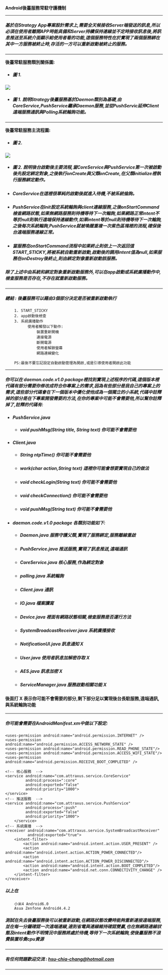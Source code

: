  ****Android後臺服務常駐守護機制****

---
##### ****基於在Strategy App專案設計需求上,需要全天候接收Server端發送的訊息,所以必須在使用者離開APP時能具備和Server持續保持連線並不定時接收訊息後,將訊息推送至系統介面顯示給使用者看的功能,這個服務特性在於實現了兩個服務綁在其中一方服務被終止時,存活的一方可以重新啟動被終止的服務。****
---
****後臺常駐服務類別關係圖:****
* ##### 圖 1. 
![](BackendServiceClassDiagram.png)
* ##### **圖 1.** 說明Strategy後臺服務基於Daemon類別為基礎,由CoreService,PushService繼承Daemon服務,並從PushServic延伸Client遠端服務通訊與Polling系統輪詢功能。
---
****後臺常駐服務主流程圖:****
* ##### **圖 2.** 
![](Strategy後台服務主流程圖.png)

* ##### **圖 2.** 說明後台啟動後主要流程,當CoreService與PushService第一次被啟動後先設定綁定對象,之後執行onCreate與父類onCreate,在父類initialize裡執行服務綁定動作。
* ##### CoreService在這裡很單純的啟動後就進入待機,不被系統倫詢。
* ##### PushService在init設定系統輪詢與client連線服務,之後onStartCommand檢查網路狀態,如果無網路服務則待機等待下一次輪詢,如果網路正常intent不等於null則執行遠端保持連線動作,如果intent等於null則待機等待下一次輪詢,之後每次系統輪詢,PushService就被喚醒重複一次紫色區塊裡的流程,確保後台遠端服務連線正常。

* ##### 當服務在onStartCommand流程中如果終止則依上一次返回值START_STICKY,將被系統自動重新啟動,啟動後的調用intent值為null,如果服務在onDestroy後終止,則由綁定對像重新啟動該服務。

##### 除了上述中由系統和綁定對象重新啟動服務外,可以在app啟動或系統廣播動作中,檢查服務是否存在,不存在就重新啟動服務。
---
#####  **總結** : 後臺服務可以藉由3個部分決定是否被重新啟動執行
        1. START_STICKY 
        2. app啟動後檢查
        3. 系統廣播動作
              使用者觸發以下動作:
                  裝置重新開機
                  連接電源
                  斷開電源
                  使用者解鎖螢幕
                  網路連線變化

        PS:最後不要忘記設定自動啟動管理為開啟,或是引導使用者開啟此功能
---
 ##### 你可以在 **daemon.code.v1.0** package裡找到實現上述程序的代碼,這個版本裡代碼有部分需要你修改成符合你專案上的需求,因為有些部分是我自己的專案上的需求,這些部分代碼會在下一個版本中優化使他成為一個獨立的小系統,代碼中註釋掉的部分是在下專案開發需要的方法,在你的專案中可能不會需要他,所以幫你註釋掉了,註釋的代碼有:

 * ***PushService.java***

   * ##### void pushMsg(String title, String text) 你可能不會需要他

 * ***Client.java***

   * ##### String ntpTime() 你可能不會需要他
   * ##### work(char action,String text) 這裡你可能會想要實現自己的做法
   * ##### void checkLogin(String text) 你可能不會需要他
   * ##### void checkConnection() 你可能不會需要他
   * ##### void pushMsg(String text) 你可能不會需要他

* ***daemon.code.v1.0 package 各類別功能如下:***
  * ##### Daemon.java 服務守護父類,實現了服務綁定,服務離線重啟 
  * ##### PushService.java 推送服務,實現了訊息推送,遠端通訊
  * ##### CoreService.java 核心服務,作為綁定對象
  * ##### polling.java 系統輪詢
  * ##### Client.java 通訊
  * ##### IO.java 檔案讀寫
  * ##### Device.java 裡面有網路狀態相關,檢查服務是否運行方法
  * ##### SystemBroadcastReceiver.java 系統廣播接收
  * ##### NotificationUI.java 訊息通知 X
  * ##### User.java 使用者訊息加解密存取 X
  * ##### AES.java 訊息加密 X
  * ##### ServiceManager.java 服務啟動相關功能 X
 
#### 後面打 X 表示你可能不會需要的部分,剩下部分足以實現後台長駐服務,遠端通訊,與系統輪詢功能
---
##### 你可能會需要在AndroidManifest.xm中做以下設定:

    <uses-permission android:name="android.permission.INTERNET" />
    <uses-permission android:name="android.permission.ACCESS_NETWORK_STATE" />
    <uses-permission android:name="android.permission.READ_PHONE_STATE"/>
    <uses-permission android:name="android.permission.ACCESS_WIFI_STATE"/>
    <uses-permission android:name="android.permission.RECEIVE_BOOT_COMPLETED" />

    <!-- 核心服務  -->
    <service android:name="com.attraxus.service.CoreService" 
    	     android:process=":core"
             android:exported="false" 
             android:priority="1000">
    </service>
    <!-- 推送服務  -->
    <service android:name="com.attraxus.service.PushService"   
    	     android:process=":push"
             android:exported="false" 
             android:priority="1000">
        </service>
    <!-- 系統廣播  -->
    <receiver android:name="com.attraxus.service.SystemBroadcastReceiver"
              android:exported="true">
		<intent-filter>
		    <action android:name="android.intent.action.USER_PRESENT" />
		    <action android:name="android.intent.action.ACTION_POWER_CONNECTED"/>
		    <action android:name="android.intent.action.ACTION_POWER_DISCONNECTED"/>
		    <action android:name="android.intent.action.BOOT_COMPLETED"/>
		    <action android:name="android.net.conn.CONNECTIVITY_CHANGE" />
    	</intent-filter>
	</receiver>

##### 以上在 
        小米4 Android6.0
        Asua Zenfone Android4.4.2

##### 測試在失去後臺服務後可以被重新啟動,在網路狀態改變時能夠重新連接遠端服務,並在每一分鐘確認一次遠端連線,達到省電與連線維持確認雙贏,也在無網路連線狀態及intent動作不明情況中服務將處於待機,等待下一次系統輪詢,使後臺服務不浪費裝置珍貴cpu資源
---
##### 有任何問題歡迎交流 : **<hsu-chia-chang@hotmail.com>**
---
